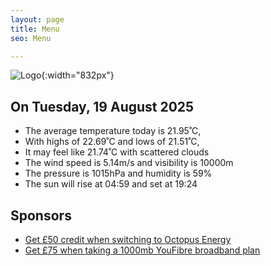 ```yaml
---
layout: page
title: Menu
seo: Menu

---
```


![Logo](/images/logo.jpg){:width="832px"}

<!-- weather_marker starts -->
## On Tuesday, 19 August 2025

- The average temperature today is 21.95˚C,
- With highs of 22.69˚C and lows of 21.51˚C,
- It may feel like 21.74˚C with scattered clouds
- The wind speed is 5.14m/s and visibility is 10000m
- The pressure is 1015hPa and humidity is 59%
- The sun will rise at 04:59 and set at 19:24

<!-- weather_marker ends -->

## Sponsors

- [Get £50 credit when switching to Octopus Energy](https://bit.ly/3oD1nnS)
- [Get £75 when taking a 1000mb YouFibre broadband plan](https://aklam.io/91zWhU?)
